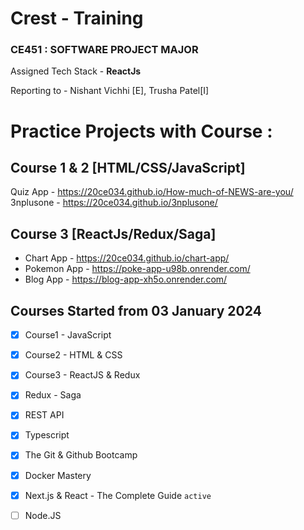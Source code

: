 # Crest - Training

### CE451 : SOFTWARE PROJECT MAJOR

Assigned Tech Stack - <strong> ReactJs</strong>

Reporting to - Nishant Vichhi [E], Trusha Patel[I]

# Practice Projects with Course :

## Course 1 & 2 [HTML/CSS/JavaScript]

Quiz App - https://20ce034.github.io/How-much-of-NEWS-are-you/
3nplusone - https://20ce034.github.io/3nplusone/

## Course 3 [ReactJs/Redux/Saga]

- Chart App - https://20ce034.github.io/chart-app/
- Pokemon App - https://poke-app-u98b.onrender.com/
- Blog App - https://blog-app-xh5o.onrender.com/

## Courses Started from 03 January 2024

- [x] Course1 - JavaScript

- [x] Course2 - HTML & CSS

- [x] Course3 - ReactJS & Redux

- [x] Redux - Saga

- [x] REST API

- [x] Typescript 

- [x] The Git & Github Bootcamp 

- [x] Docker Mastery

- [x] Next.js & React - The Complete Guide `active`
      
- [ ] Node.JS
